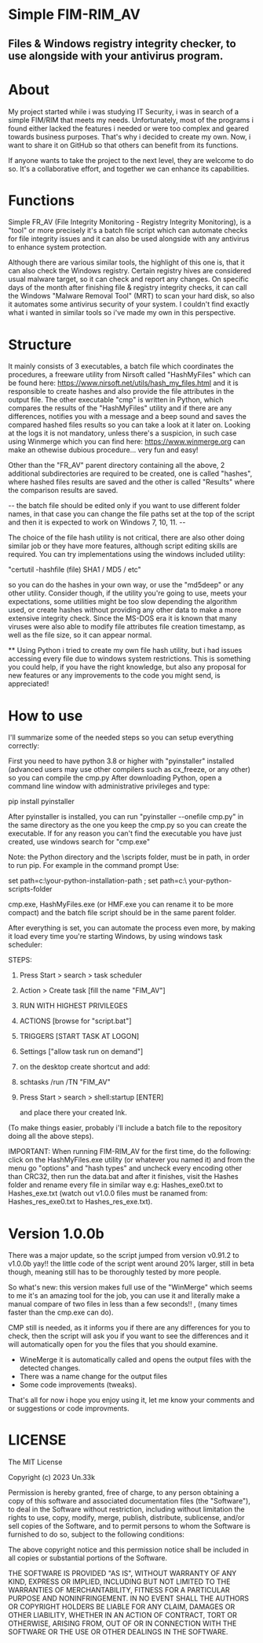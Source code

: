 # Simple FIM-RIM_AV

## Files & Windows registry integrity checker, to use alongside with your antivirus program. 


# About


My project started while i was studying IT Security, i was in search of a simple 
FIM/RIM that meets my needs. Unfortunately, most of the programs i found either 
lacked the features i needed or were too complex and geared towards business 
purposes. That's why i decided to create my own. Now, i want to share it on 
GitHub so that others can benefit from its functions. 

If anyone wants to take the project to the next level, they are welcome to
do so. It's a collaborative effort, and together we can enhance its capabilities.



# Functions


Simple FR_AV (File Integrity Monitoring - Registry Integrity Monitoring), is a "tool" 
or more precisely it's a batch file script which can automate checks for file integrity 
issues and it can also be used alongside with any antivirus to enhance system protection.

Although there are various similar tools, the highlight of this one is, that it can
also check the Windows registry. Certain registry hives are considered usual malware 
target, so it can check and report any changes. On specific days of the month after 
finishing file & registry integrity checks, it can call the Windows "Malware Removal 
Tool" (MRT) to scan your hard disk, so also it automates some antivirus security of your 
system. I couldn't find exactly what i wanted in similar tools so i've made my own in 
this perspective.




# Structure


It mainly consists of 3 executables, a batch file which coordinates the procedures, a freeware 
utility from Nirsoft called "HashMyFiles" which can be found here: 
https://www.nirsoft.net/utils/hash_my_files.html and it is responsible to create hashes and also 
provide the file attributes in the output file. The other executable "cmp" is written in Python, 
which compares the results of the "HashMyFiles" utility and if there are any differences, notifies 
you with a message and a beep sound and saves the compared hashed files results so you can take 
a look at it later on. Looking at the logs it is not mandatory, unless there's a suspicion, in such
case using Winmerge which you can find here: https://www.winmerge.org can make an othewise dubious 
procedure... very fun and easy!

Other than the "FR_AV" parent directory containing all the above, 2 additional subdirectories 
are required to be created, one is called "hashes", where hashed files results are saved and 
the other is called "Results" where the comparison results are saved.

-- the batch file should be edited only if you want to use different folder names, in that case
you can change the file paths set at the top of the script and then it is expected to work on
Windows 7, 10, 11. --


The choice of the file hash utility is not critical, there are also other doing similar job or 
they have more features, although script editing skills are required. You can try implementations 
using the windows included utility:

"certutil -hashfile (file) SHA1 / MD5 / etc" 

so you can do the hashes in your own way, or use the "md5deep" or any other utility. Consider 
though, if the utility you're going to use, meets your expectations, some utilities might be 
too slow depending the algorithm used, or create hashes without providing any other data to 
make a more extensive integrity check. Since the MS-DOS era it is known that many viruses were 
also able to modify file attributes file creation timestamp, as well as the file size, so it 
can appear normal.


** Using Python i tried to create my own file hash utility, but i had issues accessing every 
file due to windows system restrictions. This is something you could help, if you have the 
right knowledge, but also any proposal for new features or any improvements to the code you 
might send, is appreciated!



# How to use

I'll summarize some of the needed steps so you can setup everything correctly:

First you need to have python 3.8 or higher with "pyinstaller" installed (advanced users 
may use other compilers such as cx_freeze, or any other) so you can compile the cmp.py 
After downloading Python, open a command line window with administrative privileges and 
type:

pip install pyinstaller

After pyinstaller is installed, you can run "pyinstaller --onefile cmp.py" in the same
directory as the one you keep the cmp.py so you can create the executable. If for any 
reason you can't find the executable you have just created, use windows search for 
"cmp.exe"

Note: the Python directory and the \scripts folder, must be in path, in order to run
pip. For example in the command prompt Use:
  
set path=c:\your-python-installation-path ; set path=c:\ your-python-scripts-folder

cmp.exe, HashMyFiles.exe (or HMF.exe you can rename it to be more compact) and the batch
file script should be in the same parent folder.

After everything is set, you can automate the process even more, by making it load every 
time you're starting Windows, by using windows task scheduler:

STEPS:

1. Press Start > search > task scheduler
  
2. Action > Create task [fill the name "FIM_AV"]
  
3. RUN WITH HIGHEST PRIVILEGES
  
4. ACTIONS [browse for "script.bat"]
  
5. TRIGGERS [START TASK AT LOGON]
  
6. Settings ["allow task run on demand"]
  
7. on the desktop create shortcut and add:
  
8. schtasks /run /TN "FIM_AV"
  
9. Press Start > search > shell:startup [ENTER]

   and place there your created lnk.

(To make things easier, probably i'll include a batch file to the repository doing all 
the above steps).
  
  
IMPORTANT: When running FIM-RIM_AV for the first time, do the following: click on the
HashMyFiles.exe utility (or whatever you named it) and from the menu go "options" and
"hash types" and uncheck every encoding other than CRC32, then run the data.bat and after 
it finishes, visit the Hashes folder and rename every file in similar way e.g: 
Hashes_exe0.txt to Hashes_exe.txt (watch out v1.0.0 files must be ranamed from: 
Hashes_res_exe0.txt to Hashes_res_exe.txt).


# Version 1.0.0b 

There was a major update, so the script jumped from version v0.91.2 to v1.0.0b yay!!
the little code of the script went around 20% larger, still in beta though, meaning 
still has to be thoroughly tested by more people.

So what's new: this version makes full use of the "WinMerge" which seems to me it's 
an amazing tool for the job, you can use it and literally make a manual compare of two 
files in less than a few seconds!! , (many times faster than the cmp.exe can do).

CMP still is needed, as it informs you if there are any differences for you to check,
then the script will ask you if you want to see the differences and it will automatically
open for you the files that you should examine.

- WineMerge it is automatically called and opens the output files with the detected changes.
- There was a name change for the output files
- Some code improvements (tweaks).



That's all for now i hope you enjoy using it, let me know your comments and or suggestions 
or code improvments.




# LICENSE
  

The MIT License

Copyright (c) 2023 Un.33k 

Permission is hereby granted, free of charge, to any person obtaining a copy 
of this software and associated documentation files (the "Software"), to deal 
in the Software without restriction, including without limitation the rights 
to use, copy, modify, merge, publish, distribute, sublicense, and/or sell copies 
of the Software, and to permit persons to whom the Software is furnished to do so, 
subject to the following conditions:

The above copyright notice and this permission notice shall be included in all 
copies or substantial portions of the Software.

THE SOFTWARE IS PROVIDED "AS IS", WITHOUT WARRANTY OF ANY KIND, EXPRESS OR IMPLIED, 
INCLUDING BUT NOT LIMITED TO THE WARRANTIES OF MERCHANTABILITY, FITNESS FOR A 
PARTICULAR PURPOSE AND NONINFRINGEMENT. IN NO EVENT SHALL THE AUTHORS OR COPYRIGHT 
HOLDERS BE LIABLE FOR ANY CLAIM, DAMAGES OR OTHER LIABILITY, WHETHER IN AN ACTION 
OF CONTRACT, TORT OR OTHERWISE, ARISING FROM, OUT OF OR IN CONNECTION WITH THE 
SOFTWARE OR THE USE OR OTHER DEALINGS IN THE SOFTWARE.

